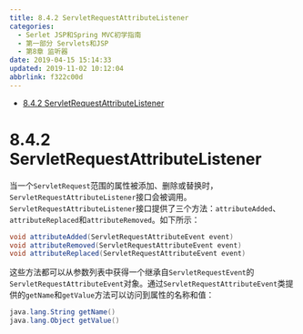 ```yaml
---
title: 8.4.2 ServletRequestAttributeListener
categories: 
  - Serlet JSP和Spring MVC初学指南
  - 第一部分 Servlets和JSP
  - 第8章 监听器
date: 2019-04-15 15:14:33
updated: 2019-11-02 10:12:04
abbrlink: f322c00d
---
```

<div id='my_toc'>

- [8.4.2 ServletRequestAttributeListener](/JavaReadingNotes/f322c00d/#8-4-2-ServletRequestAttributeListener)

</div>
<!--more-->
<script>if (navigator.platform.toLowerCase() == 'win32'){document.getElementById('my_toc').style.display = 'none';}</script>

<!--end-->
# 8.4.2 ServletRequestAttributeListener #
当一个`ServletRequest`范围的属性被添加、删除或替换时，`ServletRequestAttributeListener`接口会被调用。`ServletRequestAttributeListener`接口提供了三个方法：`attributeAdded`、`attributeReplaced`和`attributeRemoved`。如下所示：
```java
void attributeAdded(ServletRequestAttributeEvent event)
void attributeRemoved(ServletRequestAttributeEvent event)
void attributeReplaced(ServletRequestAttributeEvent event)
```
这些方法都可以从参数列表中获得一个继承自`ServletRequestEvent`的`ServletRequestAttributeEvent`对象。通过`ServletRequestAttributeEvent`类提供的`getName`和`getValue`方法可以访问到属性的名称和值：
```java
java.lang.String getName()
java.lang.Object getValue()
```


